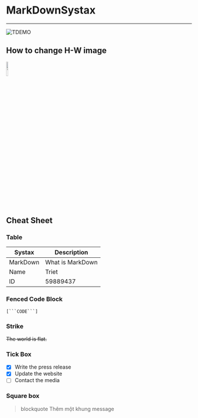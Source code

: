 # MarkDownSystax
-------------------------------------------------------------

![TDEMO](Link)

## How to change H-W image 
<img src="https://imgur.com/QnTVbW3.png" width="10%" height="10%" alt="TDEMO">

## Cheat Sheet
### Table

| Systax | Description |
| ----------- | ----------- |
| MarkDown | What is MarkDown |
|Name| Triet  |
|ID|59889437|

### Fenced Code Block

```
[```CODE```]
```
### Strike
~~The world is flat.~~

### Tick Box
- [x] Write the press release
- [x] Update the website
- [ ] Contact the media

### Square box
> blockquote
Thêm một khung message